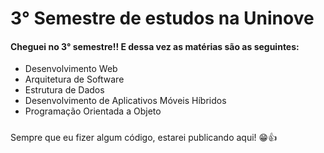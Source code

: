 # 3° Semestre de estudos na Uninove
#### Cheguei no 3° semestre!! E dessa vez as matérias são as seguintes:
- Desenvolvimento Web
- Arquitetura de Software
- Estrutura de Dados
- Desenvolvimento de Aplicativos Móveis Híbridos
- Programação Orientada a Objeto

#####

Sempre que eu fizer algum código, estarei publicando aqui! 😁👍